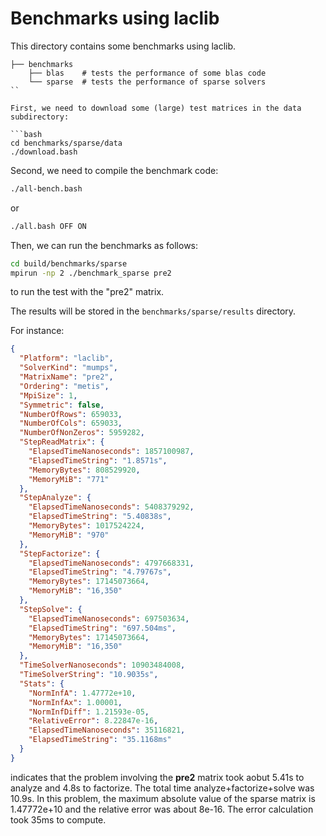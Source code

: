 # Benchmarks using laclib

This directory contains some benchmarks using laclib.

```
├── benchmarks
    ├── blas    # tests the performance of some blas code
    └── sparse  # tests the performance of sparse solvers
``

First, we need to download some (large) test matrices in the data subdirectory:

```bash
cd benchmarks/sparse/data
./download.bash
```

Second, we need to compile the benchmark code:

```bash
./all-bench.bash
```

or

```bash
./all.bash OFF ON
```

Then, we can run the benchmarks as follows:

```bash
cd build/benchmarks/sparse
mpirun -np 2 ./benchmark_sparse pre2
```

to run the test with the "pre2" matrix.

The results will be stored in the `benchmarks/sparse/results` directory.

For instance:

```json
{
  "Platform": "laclib",
  "SolverKind": "mumps",
  "MatrixName": "pre2",
  "Ordering": "metis",
  "MpiSize": 1,
  "Symmetric": false,
  "NumberOfRows": 659033,
  "NumberOfCols": 659033,
  "NumberOfNonZeros": 5959282,
  "StepReadMatrix": {
    "ElapsedTimeNanoseconds": 1857100987,
    "ElapsedTimeString": "1.8571s",
    "MemoryBytes": 808529920,
    "MemoryMiB": "771"
  },
  "StepAnalyze": {
    "ElapsedTimeNanoseconds": 5408379292,
    "ElapsedTimeString": "5.40838s",
    "MemoryBytes": 1017524224,
    "MemoryMiB": "970"
  },
  "StepFactorize": {
    "ElapsedTimeNanoseconds": 4797668331,
    "ElapsedTimeString": "4.79767s",
    "MemoryBytes": 17145073664,
    "MemoryMiB": "16,350"
  },
  "StepSolve": {
    "ElapsedTimeNanoseconds": 697503634,
    "ElapsedTimeString": "697.504ms",
    "MemoryBytes": 17145073664,
    "MemoryMiB": "16,350"
  },
  "TimeSolverNanoseconds": 10903484008,
  "TimeSolverString": "10.9035s",
  "Stats": {
    "NormInfA": 1.47772e+10,
    "NormInfAx": 1.00001,
    "NormInfDiff": 1.21593e-05,
    "RelativeError": 8.22847e-16,
    "ElapsedTimeNanoseconds": 35116821,
    "ElapsedTimeString": "35.1168ms"
  }
}
```

indicates that the problem involving the **pre2** matrix took aobut 5.41s to analyze and 4.8s to factorize. The total time analyze+factorize+solve was 10.9s. In this problem, the maximum absolute value of the sparse matrix is 1.47772e+10 and the relative error was about 8e-16. The error calculation took 35ms to compute.
